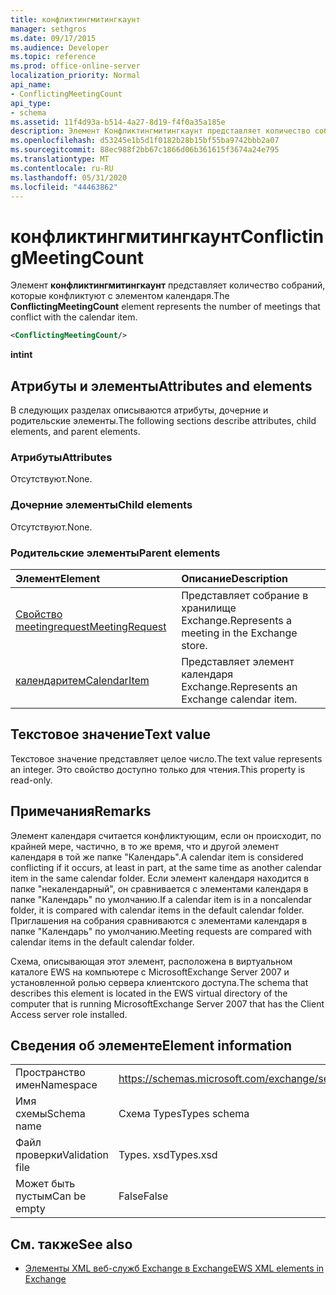 ```yaml
---
title: конфликтингмитингкаунт
manager: sethgros
ms.date: 09/17/2015
ms.audience: Developer
ms.topic: reference
ms.prod: office-online-server
localization_priority: Normal
api_name:
- ConflictingMeetingCount
api_type:
- schema
ms.assetid: 11f4d93a-b514-4a27-8d19-f4f0a35a185e
description: Элемент Конфликтингмитингкаунт представляет количество собраний, которые конфликтуют с элементом календаря.
ms.openlocfilehash: d53245e1b5d1f0182b28b15bf55ba9742bbb2a07
ms.sourcegitcommit: 88ec988f2bb67c1866d06b361615f3674a24e795
ms.translationtype: MT
ms.contentlocale: ru-RU
ms.lasthandoff: 05/31/2020
ms.locfileid: "44463862"
---
```

# <a name="conflictingmeetingcount"></a><span data-ttu-id="53848-103">конфликтингмитингкаунт</span><span class="sxs-lookup"><span data-stu-id="53848-103">ConflictingMeetingCount</span></span>

<span data-ttu-id="53848-104">Элемент **конфликтингмитингкаунт** представляет количество собраний, которые конфликтуют с элементом календаря.</span><span class="sxs-lookup"><span data-stu-id="53848-104">The **ConflictingMeetingCount** element represents the number of meetings that conflict with the calendar item.</span></span> 
  
```xml
<ConflictingMeetingCount/>
```

 <span data-ttu-id="53848-105">**int**</span><span class="sxs-lookup"><span data-stu-id="53848-105">**int**</span></span>
## <a name="attributes-and-elements"></a><span data-ttu-id="53848-106">Атрибуты и элементы</span><span class="sxs-lookup"><span data-stu-id="53848-106">Attributes and elements</span></span>

<span data-ttu-id="53848-107">В следующих разделах описываются атрибуты, дочерние и родительские элементы.</span><span class="sxs-lookup"><span data-stu-id="53848-107">The following sections describe attributes, child elements, and parent elements.</span></span>
  
### <a name="attributes"></a><span data-ttu-id="53848-108">Атрибуты</span><span class="sxs-lookup"><span data-stu-id="53848-108">Attributes</span></span>

<span data-ttu-id="53848-109">Отсутствуют.</span><span class="sxs-lookup"><span data-stu-id="53848-109">None.</span></span>
  
### <a name="child-elements"></a><span data-ttu-id="53848-110">Дочерние элементы</span><span class="sxs-lookup"><span data-stu-id="53848-110">Child elements</span></span>

<span data-ttu-id="53848-111">Отсутствуют.</span><span class="sxs-lookup"><span data-stu-id="53848-111">None.</span></span>
  
### <a name="parent-elements"></a><span data-ttu-id="53848-112">Родительские элементы</span><span class="sxs-lookup"><span data-stu-id="53848-112">Parent elements</span></span>

|<span data-ttu-id="53848-113">**Элемент**</span><span class="sxs-lookup"><span data-stu-id="53848-113">**Element**</span></span>|<span data-ttu-id="53848-114">**Описание**</span><span class="sxs-lookup"><span data-stu-id="53848-114">**Description**</span></span>|
|:-----|:-----|
|[<span data-ttu-id="53848-115">Свойство meetingrequest</span><span class="sxs-lookup"><span data-stu-id="53848-115">MeetingRequest</span></span>](meetingrequest.md) <br/> |<span data-ttu-id="53848-116">Представляет собрание в хранилище Exchange.</span><span class="sxs-lookup"><span data-stu-id="53848-116">Represents a meeting in the Exchange store.</span></span>  <br/> |
|[<span data-ttu-id="53848-117">календаритем</span><span class="sxs-lookup"><span data-stu-id="53848-117">CalendarItem</span></span>](calendaritem.md) <br/> |<span data-ttu-id="53848-118">Представляет элемент календаря Exchange.</span><span class="sxs-lookup"><span data-stu-id="53848-118">Represents an Exchange calendar item.</span></span>  <br/> |
   
## <a name="text-value"></a><span data-ttu-id="53848-119">Текстовое значение</span><span class="sxs-lookup"><span data-stu-id="53848-119">Text value</span></span>

<span data-ttu-id="53848-120">Текстовое значение представляет целое число.</span><span class="sxs-lookup"><span data-stu-id="53848-120">The text value represents an integer.</span></span> <span data-ttu-id="53848-121">Это свойство доступно только для чтения.</span><span class="sxs-lookup"><span data-stu-id="53848-121">This property is read-only.</span></span>
  
## <a name="remarks"></a><span data-ttu-id="53848-122">Примечания</span><span class="sxs-lookup"><span data-stu-id="53848-122">Remarks</span></span>

<span data-ttu-id="53848-123">Элемент календаря считается конфликтующим, если он происходит, по крайней мере, частично, в то же время, что и другой элемент календаря в той же папке "Календарь".</span><span class="sxs-lookup"><span data-stu-id="53848-123">A calendar item is considered conflicting if it occurs, at least in part, at the same time as another calendar item in the same calendar folder.</span></span> <span data-ttu-id="53848-124">Если элемент календаря находится в папке "некалендарный", он сравнивается с элементами календаря в папке "Календарь" по умолчанию.</span><span class="sxs-lookup"><span data-stu-id="53848-124">If a calendar item is in a noncalendar folder, it is compared with calendar items in the default calendar folder.</span></span> <span data-ttu-id="53848-125">Приглашения на собрания сравниваются с элементами календаря в папке "Календарь" по умолчанию.</span><span class="sxs-lookup"><span data-stu-id="53848-125">Meeting requests are compared with calendar items in the default calendar folder.</span></span>
  
<span data-ttu-id="53848-126">Схема, описывающая этот элемент, расположена в виртуальном каталоге EWS на компьютере с MicrosoftExchange Server 2007 и установленной ролью сервера клиентского доступа.</span><span class="sxs-lookup"><span data-stu-id="53848-126">The schema that describes this element is located in the EWS virtual directory of the computer that is running MicrosoftExchange Server 2007 that has the Client Access server role installed.</span></span>
  
## <a name="element-information"></a><span data-ttu-id="53848-127">Сведения об элементе</span><span class="sxs-lookup"><span data-stu-id="53848-127">Element information</span></span>

|||
|:-----|:-----|
|<span data-ttu-id="53848-128">Пространство имен</span><span class="sxs-lookup"><span data-stu-id="53848-128">Namespace</span></span>  <br/> |https://schemas.microsoft.com/exchange/services/2006/types  <br/> |
|<span data-ttu-id="53848-129">Имя схемы</span><span class="sxs-lookup"><span data-stu-id="53848-129">Schema name</span></span>  <br/> |<span data-ttu-id="53848-130">Схема Types</span><span class="sxs-lookup"><span data-stu-id="53848-130">Types schema</span></span>  <br/> |
|<span data-ttu-id="53848-131">Файл проверки</span><span class="sxs-lookup"><span data-stu-id="53848-131">Validation file</span></span>  <br/> |<span data-ttu-id="53848-132">Types. xsd</span><span class="sxs-lookup"><span data-stu-id="53848-132">Types.xsd</span></span>  <br/> |
|<span data-ttu-id="53848-133">Может быть пустым</span><span class="sxs-lookup"><span data-stu-id="53848-133">Can be empty</span></span>  <br/> |<span data-ttu-id="53848-134">False</span><span class="sxs-lookup"><span data-stu-id="53848-134">False</span></span>  <br/> |
   
## <a name="see-also"></a><span data-ttu-id="53848-135">См. также</span><span class="sxs-lookup"><span data-stu-id="53848-135">See also</span></span>



- [<span data-ttu-id="53848-136">Элементы XML веб-служб Exchange в Exchange</span><span class="sxs-lookup"><span data-stu-id="53848-136">EWS XML elements in Exchange</span></span>](ews-xml-elements-in-exchange.md)

